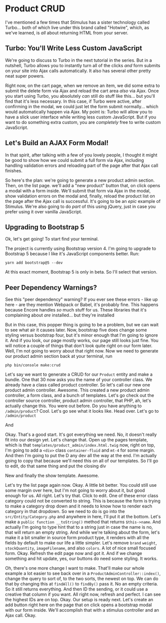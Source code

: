 # Product CRUD

I've mentioned a few times that Stimulus has a sister technology called Turbo...
both of which live under this brand called "Hotwire", which, as we've learned,
is *all* about returning HTML from your server.

## Turbo: You'll Write Less Custom JavaScript

We're going to discuss to Turbo in the next tutorial in the series. But in a
nutshell, Turbo allows you to instantly turn all of the clicks *and* form submits
on your site into Ajax calls automatically. It also has several other pretty neat
super powers.

Right now, on the cart page, when we remove an item, we did some extra to submit
the delete form via Ajax and reload the cart area *also* via Ajax. Once you start
using Turbo, you absolutely *can* still do stuff like this... but you'll find
that it's less necessary. In this case, if Turbo were active, after confirming
in the modal, we could just let the form submit normally... which would
automatically happen via Ajax. My point is: Turbo will allow you to have a slick
user interface while writing less custom JavaScript. But if you want to do
something extra custom, you are *completely* free to write custom JavaScript.

## Let's Build an AJAX Form Modal!

In that spirit, after talking with a few of you lovely people, I thought it might
be good to show how we could submit a full form via Ajax, including handling
validation errors and reloading part of the page after that Ajax call finishes.

So here's the plan: we're going to generate a new product admin section. Then, on
the list page. we'll add a "new product" button that, on click opens a modal with
a form inside. We'll submit that form via Ajax in the modal, show validation errors
on the modal and, finally, reload the product list on the page after the Ajax call
is successful. It's going to be an *epic* example of Stimulus. We're also going to
do *part* of this using jQuery, just in case you prefer using it over vanilla
JavaScript.

## Upgrading to Bootstrap 5

Ok, let's get going! To start find your terminal.

The project is currently using Bootstrap version 4. I'm going to upgrade to
Bootstrap 5 because I like it's JavaScript components better. Run:

```terminal
yarn add bootstrap@5 --dev
```

At this exact moment, Bootstrap 5 is only in beta. So I'll select that version.

## Peer Dependency Warnings?

See this "peer dependency" warning? If you ever see these errors - like up here -
are they mention Webpack or Babel, it's probably fine. This happens because Encore
handles *so* much stuff for us. These libraries that it's complaining about
*are* installed... but they're installed

But in this case, this popper thing is going to be a problem, but we can wait to
see what air it causes later. Now, bootstrap five does change some styling versus
bootstrap four, but it's minor enough that I'm going to ignore it. And if you look,
our page mostly works, our page still looks just fine. You will notice a couple of
things that don't look quite right on our form later. Well, I'm not going to worry
about that right now. Now we need to generate our product admin section back at your
terminal, run

```terminal
php bin/console make:crud
```

Let's say we want to generate a CRUD for
our `Product` entity and make a bundle. One that 30 now asks you the name of your
controller class. We already have a class called product controller. So let's call
our new one product admin controller. Awesome. This created a new product admin
controller, a form class, and a bunch of templates. Let's go check out the controller
source controller, product admin controller, that PHP, ah, let's actually change
this. You were out before. Do you have anything to `/admin/product`? Cool. Let's go
see what it looks like. Head over. Let's go to `/admin/product`

And

Okay. That's a good start. It's got everything we need. No, it doesn't really fit
into our design yet. Let's change that. Open up the pages template, which is that
`templates/product_admin/index.html.twig` now, right on top, I'm going to add a
`<div>` class `container-fluid` and `mt-4` for some margin. And then I'm
going to put the D any dev all the way at the end. I'm actually going to copy that
because we'll need this on all of our templates. So I'll go to edit, do that same
thing and put the closing div

New and finally the show template. Awesome.

Let's try the list page again now. Okay. A little bit better. You could still use
some margin over here, but I'm not going to worry about it, but good enough for us.
All right. Let's try that. Click to edit. One of these error class category could not
be converted to string. This is because the form is trying to make a category drop
down and it needs to know how to render each category in that dropdown. So we need to
do is go into the `src/Entity/Category.php` and anywhere in here, I'll put it
at the bottom. Let's make a `public function __toString()` method that returns
`$this->name`. And actually I'm going to type hint that to a string just in case the
name is no, that will return an empty string. And while we're talking about the form,
let's make it a bit smaller in source form product type, it renders with all the
fields by default to make our life a little simpler. Let's remove `brand` `weight`,
`stockQuantity`, `imageFilename`, and also `colors`. A lot of nice small focused form.
Okay. Refresh the edit page now and got it. And if we change something and hit
update, yes, our buttons do need some styling. It works.

Oh, there's one more change I want to make. That'll make our whole example a lot
easier to see back over in a `ProductAdminController::index()`, change the query to sort
of, to the two sorts, the newest on top. We can do that by changing this at `findAll()`
to `findBy()` pass it. No an empty criteria. So it still returns everything. And then ID
the sending, or it could use a creative that column if you want. All right now,
refresh and perfect. I can see the highest IDs are on top. Okay. Our setup is ready
next. Let's create an add button right here on the page that on click opens a
bootstrap modal with our form inside. We'll accomplish that with a stimulus
controller and an Ajax call. Okay.


